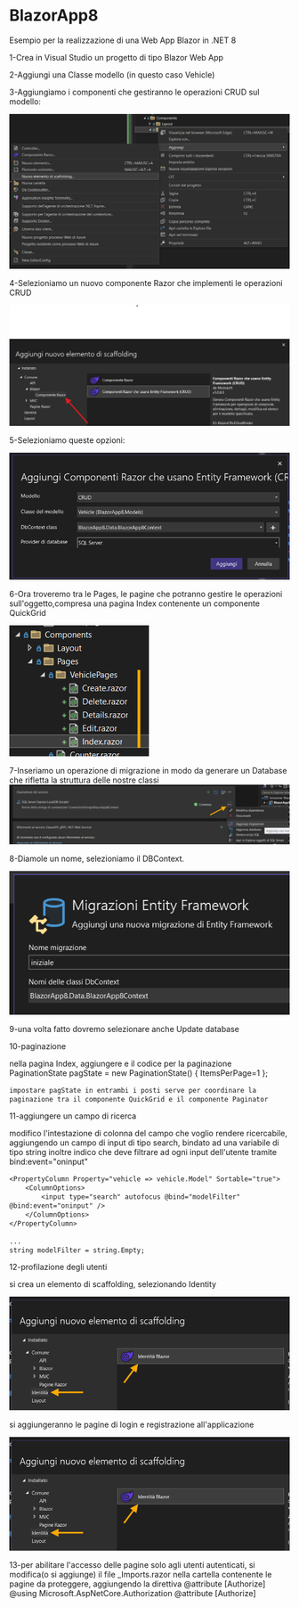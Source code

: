 # BlazorApp8

Esempio per la realizzazione di una Web App Blazor in .NET 8

1-Crea in Visual Studio un progetto di tipo Blazor Web App

2-Aggiungi una Classe modello (in questo caso Vehicle)

3-Aggiungiamo i componenti che gestiranno le operazioni CRUD sul modello:

![Logo](https://github.com/ale77x/BlazorApp8/raw/master/Docs/Screenshot_1.png)

4-Selezioniamo un nuovo componente Razor che implementi le operazioni CRUD

![Logo](https://github.com/ale77x/BlazorApp8/raw/master/Docs/Screenshot_2.png)

5-Selezioniamo queste opzioni:

![Logo](https://github.com/ale77x/BlazorApp8/raw/master/Docs/Screenshot_3.png)

6-Ora troveremo tra le Pages, le pagine che potranno gestire le operazioni sull'oggetto,compresa una pagina Index contenente un componente QuickGrid

![Logo](https://github.com/ale77x/BlazorApp8/raw/master/Docs/Screenshot_4.png)

7-Inseriamo un operazione di migrazione in modo da generare un Database che rifletta la struttura delle nostre classi
![Logo](https://github.com/ale77x/BlazorApp8/raw/master/Docs/Screenshot_5.png)

8-Diamole un nome, selezioniamo il DBContext.

![Logo](https://github.com/ale77x/BlazorApp8/raw/master/Docs/Screenshot_6.png)

9-una volta fatto dovremo selezionare anche Update database

10-paginazione

nella pagina Index, aggiungere <Paginator  State="pagState" />
e il codice per la paginazione
    PaginationState pagState = new PaginationState() { ItemsPerPage=1 };

    impostare pagState in entrambi i posti serve per coordinare la paginazione tra il componente QuickGrid e il componente Paginator

11-aggiungere un campo di ricerca

modifico l'intestazione di colonna del campo che voglio rendere ricercabile, aggiungendo un campo di input di tipo search, bindato ad una variabile di tipo string
inoltre indico che deve filtrare ad ogni input dell'utente tramite bind:event="oninput"

    <PropertyColumn Property="vehicle => vehicle.Model" Sortable="true">
        <ColumnOptions>
            <input type="search" autofocus @bind="modelFilter" @bind:event="oninput" />
        </ColumnOptions>
    </PropertyColumn>
    
    ...
    string modelFilter = string.Empty;

12-profilazione degli utenti

si crea un elemento di scaffolding, selezionando Identity 

![Logo](https://github.com/ale77x/BlazorApp8/raw/master/Docs/Screenshot_10.png)

si aggiungeranno le pagine di login e registrazione all'applicazione 

![Logo](https://github.com/ale77x/BlazorApp8/raw/master/Docs/Screenshot_10.png)

13-per abilitare l'accesso delle pagine solo agli utenti autenticati, si modifica(o si aggiunge) il file _Imports.razor nella cartella contenente le pagine da proteggere,
aggiungendo la direttiva @attribute [Authorize]
    @using Microsoft.AspNetCore.Authorization
    @attribute [Authorize]

